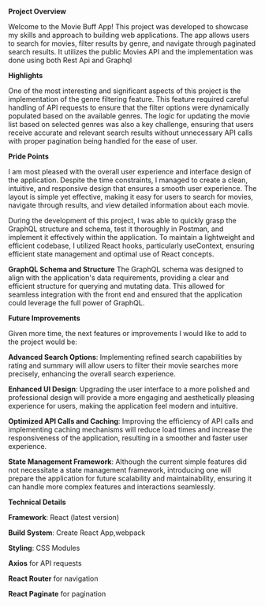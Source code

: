 **Project Overview**

Welcome to the Movie Buff App! This project was developed to showcase my skills and approach to building web applications. The app allows users to search for movies, filter results by genre, and navigate through paginated search results. It utilizes the public Movies API 
and the implementation was done using both Rest Api and Graphql

**Highlights**

One of the most interesting and significant aspects of this project is the implementation of the genre filtering feature. This feature required careful handling of API requests to ensure that the filter options were dynamically populated based on the available genres. The logic for updating the movie list based on selected genres was also a key challenge, ensuring that users receive accurate and relevant search results without unnecessary API calls with proper pagination being handled for the ease of user.


**Pride Points**

I am most pleased with the overall user experience and interface design of the application. Despite the time constraints, I managed to create a clean, intuitive, and responsive design that ensures a smooth user experience. The layout is simple yet effective, making it easy for users to search for movies, navigate through results, and view detailed information about each movie.

During the development of this project, I was able to quickly grasp the GraphQL structure and schema, test it thoroughly in Postman, and implement it effectively within the application. To maintain a lightweight and efficient codebase, I utilized React hooks, particularly useContext, ensuring efficient state management and optimal use of React concepts.

**GraphQL Schema and Structure**
The GraphQL schema was designed to align with the application's data requirements, providing a clear and efficient structure for querying and mutating data. This allowed for seamless integration with the front end and ensured that the application could leverage the full power of GraphQL.

**Future Improvements**

Given more time, the next features or improvements I would like to add to the project would be:

**Advanced Search Options**: Implementing refined search capabilities by rating and summary will allow users to filter their movie searches more precisely, enhancing the overall search experience.

**Enhanced UI Design**: Upgrading the user interface to a more polished and professional design will provide a more engaging and aesthetically pleasing experience for users, making the application feel modern and intuitive.

**Optimized API Calls and Caching**: Improving the efficiency of API calls and implementing caching mechanisms will reduce load times and increase the responsiveness of the application, resulting in a smoother and faster user experience.

**State Management Framework**: Although the current simple features did not necessitate a state management framework, introducing one will prepare the application for future scalability and maintainability, ensuring it can handle more complex features and interactions seamlessly.


**Technical Details**

**Framework**: React (latest version)

**Build System**: Create React App,webpack

**Styling**: CSS Modules

**Axios** for API requests

**React Router** for navigation

**React Paginate** for pagination


